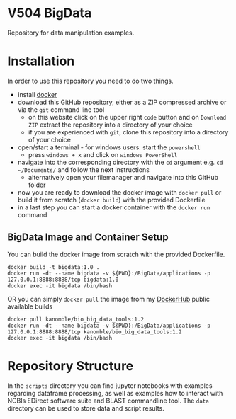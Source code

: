 # V504 BigData 
Repository for data manipulation examples.

# Installation
In order to use this repository you need to do two things.
 - install [docker](https://www.docker.com/get-started)
 - download this GitHub repository, either as a ZIP compressed archive or via the `git` command line tool
   -  on this website click on the upper right `code` button and on `Download ZIP` extract the repository into a directory of your choice
   -  if you are experienced with `git`, clone this repository into a directory of your choice
 - open/start a terminal - for windows users: start the `powershell`
   - press `windows + x` and click on `windows PowerShell`
 - navigate into the corresponding directory with the `cd` argument e.g. `cd ~/Documents/` and follow the next instructions
   - alternatively open your filemanager and navigate into this GitHub folder
 - now you are ready to download the docker image with `docker pull` or build it from scratch (`docker build`) with the provided Dockerfile
 - in a last step you can start a docker container with the `docker run` command
## BigData Image and Container Setup
You can build the docker image from scratch with the provided Dockerfile.
```console
docker build -t bigdata:1.0 .
docker run -dt --name bigdata -v ${PWD}:/BigData/applications -p 127.0.0.1:8888:8888/tcp bigdata:1.0 
docker exec -it bigdata /bin/bash
```
OR you can simply `docker pull` the image from my [DockerHub](https://hub.docker.com/r/kanomble/bio_big_data_tools) public available builds 
```console
docker pull kanomble/bio_big_data_tools:1.2
docker run -dt --name bigdata -v ${PWD}:/BigData/applications -p 127.0.0.1:8888:8888/tcp kanomble/bio_big_data_tools:1.2
docker exec -it bigdata /bin/bash
```
# Repository Structure
In the `scripts` directory you can find jupyter notebooks with examples regarding dataframe processing, as well as examples how to interact with NCBIs EDirect software suite and BLAST commandline tool. The `data` directory can be used to store data and script results.


